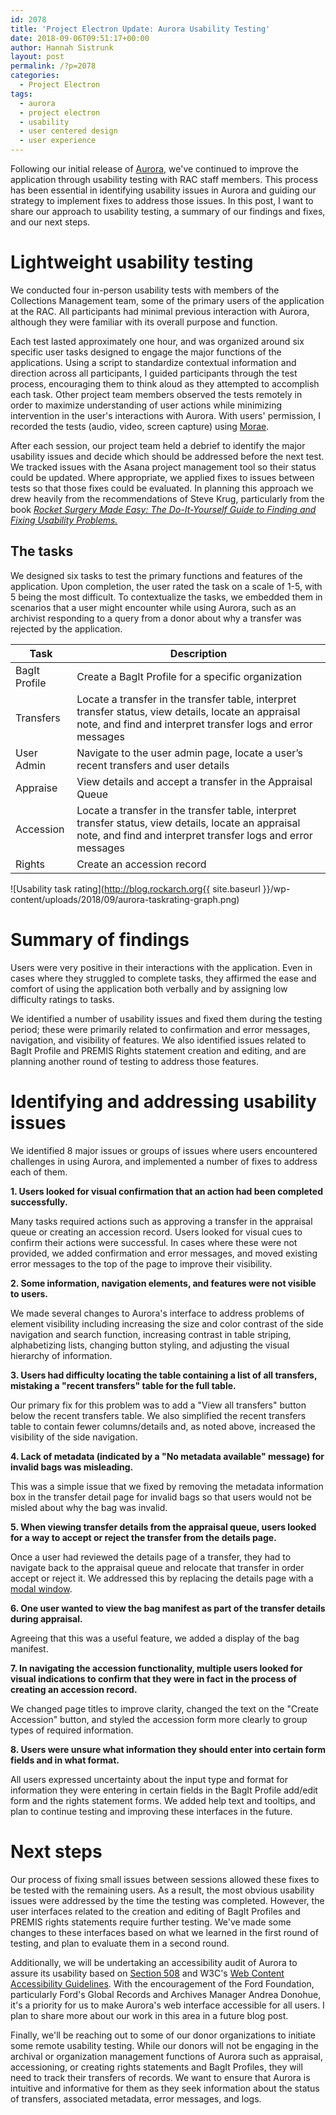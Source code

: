```yaml
---
id: 2078
title: 'Project Electron Update: Aurora Usability Testing'
date: 2018-09-06T09:51:17+00:00
author: Hannah Sistrunk
layout: post
permalink: /?p=2078
categories:
  - Project Electron
tags:
  - aurora
  - project electron
  - usability
  - user centered design
  - user experience
---
```

Following our initial release of [Aurora](https://github.com/RockefellerArchiveCenter/aurora), we've continued to improve the application through usability testing with RAC staff members. This process has been essential in identifying usability issues in Aurora and guiding our strategy to implement fixes to address those issues. In this post, I want to share our approach to usability testing, a summary of our findings and fixes, and our next steps.

<!--more-->

# Lightweight usability testing

We conducted four in-person usability tests with members of the Collections Management team, some of the primary users of the application at the RAC. All participants had minimal previous interaction with Aurora, although they were familiar with its overall purpose and function.

Each test lasted approximately one hour, and was organized around six specific user tasks designed to engage the major functions of the applications. Using a script to standardize contextual information and direction across all participants, I guided participants through the test process, encouraging them to think aloud as they attempted to accomplish each task. Other project team members observed the tests remotely in order to maximize understanding of user actions while minimizing intervention in the user's interactions with Aurora. With users' permission, I recorded the tests (audio, video, screen capture) using [Morae](https://www.techsmith.com/morae.html).

After each session, our project team held a debrief to identify the major usability issues and decide which should be addressed before the next test. We tracked issues with the Asana project management tool so their status could be updated. Where appropriate, we applied fixes to issues between tests so that those fixes could be evaluated. In planning this approach we drew heavily from the recommendations of Steve Krug, particularly from the book [_Rocket Surgery Made Easy: The Do-It-Yourself Guide to Finding and Fixing Usability Problems._](https://www.pearson.com/us/higher-education/program/Krug-Rocket-Surgery-Made-Easy-The-Do-It-Yourself-Guide-to-Finding-and-Fixing-Usability-Problems/PGM157750.html)

## The tasks

We designed six tasks to test the primary functions and features of the application. Upon completion, the user rated the task on a scale of 1-5, with 5 being the most difficult. To contextualize the tasks, we embedded them in scenarios that a user might encounter while using Aurora, such as an archivist responding to a query from a donor about why a transfer was rejected by the application.

Task          | Description
------------- | ------------------
BagIt Profile | Create a BagIt Profile for a specific organization
Transfers     | Locate a transfer in the transfer table, interpret transfer status, view details, locate an appraisal note, and find and interpret transfer logs and error messages
User Admin    | Navigate to the user admin page, locate a user’s recent transfers and user details
Appraise      | View details and accept a transfer in the Appraisal Queue
Accession     | Locate a transfer in the transfer table, interpret transfer status, view details, locate an appraisal note, and find and interpret transfer logs and error messages
Rights        | Create an accession record

![Usability task rating](http://blog.rockarch.org{{ site.baseurl }}/wp-content/uploads/2018/09/aurora-taskrating-graph.png)

# Summary of findings

Users were very positive in their interactions with the application. Even in cases where they struggled to complete tasks, they affirmed the ease and comfort of using the application both verbally and by assigning low difficulty ratings to tasks.

We identified a number of usability issues and fixed them during the testing period; these were primarily related to confirmation and error messages, navigation, and visibility of features. We also identified issues related to BagIt Profile and PREMIS Rights statement creation and editing, and are planning another round of testing to address those features.

# Identifying and addressing usability issues

We identified 8 major issues or groups of issues where users encountered challenges in using Aurora, and implemented a number of fixes to address each of them.

**1. Users looked for visual confirmation that an action had been completed successfully.**

Many tasks required actions such as approving a transfer in the appraisal queue or creating an accession record. Users looked for visual cues to confirm their actions were successful. In cases where these were not provided, we added confirmation and error messages, and moved existing error messages to the top of the page to improve their visibility.

**2. Some information, navigation elements, and features were not visible to users.**

We made several changes to Aurora's interface to address problems of element visibility including increasing the size and color contrast of the side navigation and search function, increasing contrast in table striping, alphabetizing lists, changing button styling, and adjusting the visual hierarchy of information.

**3. Users had difficulty locating the table containing a list of all transfers, mistaking a "recent transfers" table for the full table.**

Our primary fix for this problem was to add a "View all transfers" button below the recent transfers table. We also simplified the recent transfers table to contain fewer columns/details and, as noted above, increased the visibility of the side navigation.

**4. Lack of metadata (indicated by a "No metadata available" message) for invalid bags was misleading.**

This was a simple issue that we fixed by removing the metadata information box in the transfer detail page for invalid bags so that users would not be misled about why the bag was invalid.

**5. When viewing transfer details from the appraisal queue, users looked for a way to accept or reject the transfer from the details page.**

Once a user had reviewed the details page of a transfer, they had to navigate back to the appraisal queue and relocate that transfer in order accept or reject it. We addressed this by replacing the details page with a [modal window](https://en.wikipedia.org/wiki/Modal_window).

**6. One user wanted to view the bag manifest as part of the transfer details during appraisal.**

Agreeing that this was a useful feature, we added a display of the bag manifest.

**7. In navigating the accession functionality, multiple users looked for visual indications to confirm that they were in fact in the process of creating an accession record.**

We changed page titles to improve clarity, changed the text on the "Create Accession" button, and styled the accession form more clearly to group types of required information.

**8. Users were unsure what information they should enter into certain form fields and in what format.**

All users expressed uncertainty about the input type and format for information they were entering in certain fields in the BagIt Profile add/edit form and the rights statement forms. We added help text and tooltips, and plan to continue testing and improving these interfaces in the future.

# Next steps

Our process of fixing small issues between sessions allowed these fixes to be tested with the remaining users. As a result, the most obvious usability issues were addressed by the time the testing was completed. However, the user interfaces related to the creation and editing of BagIt Profiles and PREMIS rights statements require further testing. We've made some changes to these interfaces based on what we learned in the first round of testing, and plan to evaluate them in a second round.

Additionally, we will be undertaking an accessibility audit of Aurora to assure its usability based on [Section 508](https://www.section508.gov/manage/laws-and-policies) and W3C's [Web Content Accessibility Guidelines](https://www.w3.org/TR/WCAG/). With the encouragement of the Ford Foundation, particularly Ford's Global Records and Archives Manager Andrea Donohue, it's a priority for us to make Aurora's web interface accessible for all users. I plan to share more about our work in this area in a future blog post.

Finally, we'll be reaching out to some of our donor organizations to initiate some remote usability testing. While our donors will not be engaging in the archival or organization management functions of Aurora such as appraisal, accessioning, or creating rights statements and BagIt Profiles, they will need to track their transfers of records. We want to ensure that Aurora is intuitive and informative for them as they seek information about the status of transfers, associated metadata, error messages, and logs.
